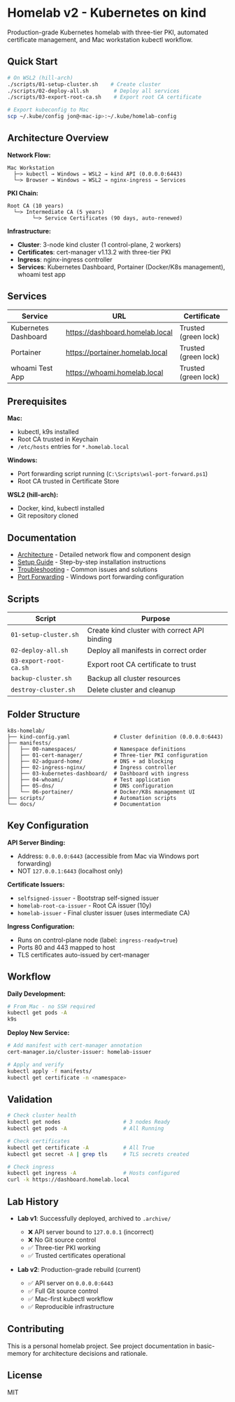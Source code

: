 # Homelab v2 - Kubernetes on kind

Production-grade Kubernetes homelab with three-tier PKI, automated certificate management, and Mac workstation kubectl workflow.

## Quick Start

```bash
# On WSL2 (hill-arch)
./scripts/01-setup-cluster.sh    # Create cluster
./scripts/02-deploy-all.sh        # Deploy all services
./scripts/03-export-root-ca.sh    # Export root CA certificate

# Export kubeconfig to Mac
scp ~/.kube/config jon@<mac-ip>:~/.kube/homelab-config
```

## Architecture Overview

**Network Flow:**
```
Mac Workstation
  ├─> kubectl → Windows → WSL2 → kind API (0.0.0.0:6443)
  └─> Browser → Windows → WSL2 → nginx-ingress → Services
```

**PKI Chain:**
```
Root CA (10 years)
  └─> Intermediate CA (5 years)
        └─> Service Certificates (90 days, auto-renewed)
```

**Infrastructure:**
- **Cluster**: 3-node kind cluster (1 control-plane, 2 workers)
- **Certificates**: cert-manager v1.13.2 with three-tier PKI
- **Ingress**: nginx-ingress controller
- **Services**: Kubernetes Dashboard, Portainer (Docker/K8s management), whoami test app

## Services

| Service | URL | Certificate |
|---------|-----|-------------|
| Kubernetes Dashboard | https://dashboard.homelab.local | Trusted (green lock) |
| Portainer | https://portainer.homelab.local | Trusted (green lock) |
| whoami Test App | https://whoami.homelab.local | Trusted (green lock) |

## Prerequisites

**Mac:**
- kubectl, k9s installed
- Root CA trusted in Keychain
- `/etc/hosts` entries for `*.homelab.local`

**Windows:**
- Port forwarding script running (`C:\Scripts\wsl-port-forward.ps1`)
- Root CA trusted in Certificate Store

**WSL2 (hill-arch):**
- Docker, kind, kubectl installed
- Git repository cloned

## Documentation

- [Architecture](docs/architecture.md) - Detailed network flow and component design
- [Setup Guide](docs/setup.md) - Step-by-step installation instructions
- [Troubleshooting](docs/troubleshooting.md) - Common issues and solutions
- [Port Forwarding](docs/port-forwarding.md) - Windows port forwarding configuration

## Scripts

| Script | Purpose |
|--------|---------|
| `01-setup-cluster.sh` | Create kind cluster with correct API binding |
| `02-deploy-all.sh` | Deploy all manifests in correct order |
| `03-export-root-ca.sh` | Export root CA certificate to trust |
| `backup-cluster.sh` | Backup all cluster resources |
| `destroy-cluster.sh` | Delete cluster and cleanup |

## Folder Structure

```
k8s-homelab/
├── kind-config.yaml              # Cluster definition (0.0.0.0:6443)
├── manifests/
│   ├── 00-namespaces/            # Namespace definitions
│   ├── 01-cert-manager/          # Three-tier PKI configuration
│   ├── 02-adguard-home/          # DNS + ad blocking
│   ├── 02-ingress-nginx/         # Ingress controller
│   ├── 03-kubernetes-dashboard/  # Dashboard with ingress
│   ├── 04-whoami/                # Test application
│   ├── 05-dns/                   # DNS configuration
│   └── 06-portainer/             # Docker/K8s management UI
├── scripts/                      # Automation scripts
└── docs/                         # Documentation
```

## Key Configuration

**API Server Binding:**
- Address: `0.0.0.0:6443` (accessible from Mac via Windows port forwarding)
- NOT `127.0.0.1:6443` (localhost only)

**Certificate Issuers:**
- `selfsigned-issuer` - Bootstrap self-signed issuer
- `homelab-root-ca-issuer` - Root CA issuer (10y)
- `homelab-issuer` - Final cluster issuer (uses intermediate CA)

**Ingress Configuration:**
- Runs on control-plane node (label: `ingress-ready=true`)
- Ports 80 and 443 mapped to host
- TLS certificates auto-issued by cert-manager

## Workflow

**Daily Development:**
```bash
# From Mac - no SSH required
kubectl get pods -A
k9s
```

**Deploy New Service:**
```bash
# Add manifest with cert-manager annotation
cert-manager.io/cluster-issuer: homelab-issuer

# Apply and verify
kubectl apply -f manifests/
kubectl get certificate -n <namespace>
```

## Validation

```bash
# Check cluster health
kubectl get nodes                    # 3 nodes Ready
kubectl get pods -A                  # All Running

# Check certificates
kubectl get certificate -A           # All True
kubectl get secret -A | grep tls     # TLS secrets created

# Check ingress
kubectl get ingress -A               # Hosts configured
curl -k https://dashboard.homelab.local
```

## Lab History

- **Lab v1**: Successfully deployed, archived to `.archive/`
  - ❌ API server bound to `127.0.0.1` (incorrect)
  - ❌ No Git source control
  - ✅ Three-tier PKI working
  - ✅ Trusted certificates operational

- **Lab v2**: Production-grade rebuild (current)
  - ✅ API server on `0.0.0.0:6443`
  - ✅ Full Git source control
  - ✅ Mac-first kubectl workflow
  - ✅ Reproducible infrastructure

## Contributing

This is a personal homelab project. See project documentation in basic-memory for architecture decisions and rationale.

## License

MIT